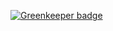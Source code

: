

[![Greenkeeper badge](https://badges.greenkeeper.io/kahlil/tinydraft-preact-cli.svg)](https://greenkeeper.io/)